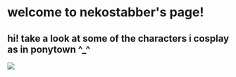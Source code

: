 # welcome to nekostabber's page!
## hi! take a look at some of the characters i cosplay as in ponytown ^_^

![](https://cdn.discordapp.com/attachments/827593792348880908/1001269376839848077/IMG_2049.png=250x250)
